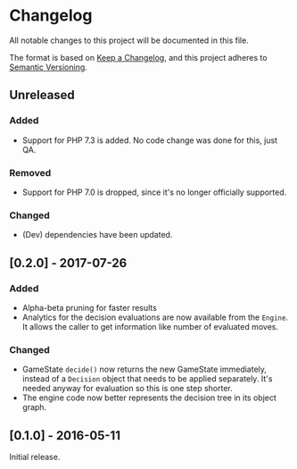 # Changelog
All notable changes to this project will be documented in this file.

The format is based on [Keep a Changelog](https://keepachangelog.com/en/1.0.0/),
and this project adheres to [Semantic Versioning](https://semver.org/spec/v2.0.0.html).

## Unreleased
### Added
- Support for PHP 7.3 is added. No code change was done for this, just QA.

### Removed
- Support for PHP 7.0 is dropped, since it's no longer officially supported.

### Changed
- (Dev) dependencies have been updated.

## [0.2.0] - 2017-07-26
### Added
- Alpha-beta pruning for faster results
- Analytics for the decision evaluations are now available from the `Engine`. It
  allows the caller to get information like number of evaluated moves.

### Changed
- GameState `decide()` now returns the new GameState immediately, instead of a
  `Decision` object that needs to be applied separately. It's needed anyway for 
  evaluation so this is one step shorter.
- The engine code now better represents the decision tree in its object graph.

## [0.1.0] - 2016-05-11
Initial release.